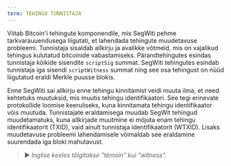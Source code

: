 ```yaml
---
term: TEHINGU TUNNISTAJA
---
```


Viitab Bitcoin'i tehingute komponendile, mis SegWiti pehme tarkvarauuendusega liigutati, et lahendada tehingute muudetavuse probleemi. Tunnistaja sisaldab allkirju ja avalikke võtmeid, mis on vajalikud tehingus kulutatud bitcoinide vabastamiseks. Pärandtehingutes esindas tunnistaja kõikide sisendite `scriptSig` summat. SegWiti tehingutes esindab tunnistaja iga sisendi `scriptWitness` summat ning see osa tehingust on nüüd liigutatud eraldi Merkle puusse blokis.

Enne SegWiti sai allkirju enne tehingu kinnitamist veidi muuta ilma, et need kehtetuks muutuksid, mis muutis tehingu identifikaatori. See tegi erinevate protokollide loomise keeruliseks, kuna kinnitamata tehingu identifikaator võis muutuda. Tunnistajate eraldamisega muudab SegWit tehingud muudetamatuks, kuna allkirjade muutmine ei mõjuta enam tehingu identifikaatorit (TXID), vaid ainult tunnistaja identifikaatorit (WTXID). Lisaks muudetavuse probleemi lahendamisele võimaldab see eraldamine suurendada iga bloki mahutavust.

> ► *Inglise keeles tõlgitakse "témoin" kui "witness".*